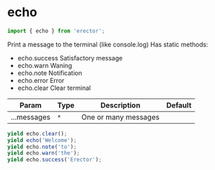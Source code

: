echo
==
```js
import { echo } from 'erector';
```

Print a message to the terminal (like console.log)
Has static methods:
- echo.success Satisfactory message
- echo.warn Waning
- echo.note Notification
- echo.error Error
- echo.clear Clear terminal

| Param  | Type                | Description  | Default   |
| ------ | ------------------- | ------------ | --------- |
| ...messages | `*` | One or many messages | 




```js
yield echo.clear();
yield echo('Welcome');
yield echo.note('to');
yield echo.warn('the');
yield echo.success('Erector');
```


